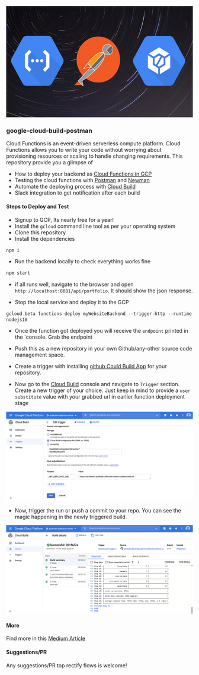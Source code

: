 <img src="./docs/logo.png" width="700px" height="300px">

### google-cloud-build-postman

Cloud Functions is an event-driven serverless compute platform. Cloud Functions allows you to write your code without worrying about provisioning resources or scaling to handle changing requirements. This repository provide you a glimpse of

-   How to deploy your backend as [Cloud Functions in GCP](https://cloud.google.com/functions/)
-   Testing the cloud functions with [Postman](https://www.postman.com/) and [Newman](https://github.com/postmanlabs/newman)
-   Automate the deploying process with [Cloud Build](https://cloud.google.com/cloud-build)
-   Slack integration to get notification after each build

#### Steps to Deploy and Test

-   Signup to GCP, Its nearly free for a year!
-   Install the `gcloud` command line tool as per your operating system
-   Clone this repository
-   Install the dependencies

```bash
npm i
```

-   Run the backend locally to check everything works fine

```bash
npm start
```

-   if all runs well, navigate to the browser and open `http://localhost:8081/api/portfolio`. It should show the json response.

-   Stop the local service and deploy it to the GCP

```
gcloud beta functions deploy myWebsiteBackend --trigger-http --runtime nodejs10
```

-   Once the function got deployed you will receive the `endpoint` printed in the `console. Grab the endpoint

-   Push this as a new repository in your own Github/any-other source code management space.

-   Create a trigger with installing [github Could Build App](https://github.com/marketplace/google-cloud-build) for your repository.

-   Now go to the [Cloud Build](https://console.cloud.google.com/cloud-build) console and navigate to `Trigger` section. Create a new trigger of your choice. Just keep in mind to provide a `user substitute` value with your grabbed url in earlier function deployment stage

![trigger](./docs/trigger.png)

-   Now, trigger the run or push a commit to your repo. You can see the magic happening in the newly triggered build.

![log](./docs/build-log.png)

#### More

Find more in this [ Medium Article](*)

#### Suggestions/PR

Any suggestions/PR top rectify flows is welcome!
